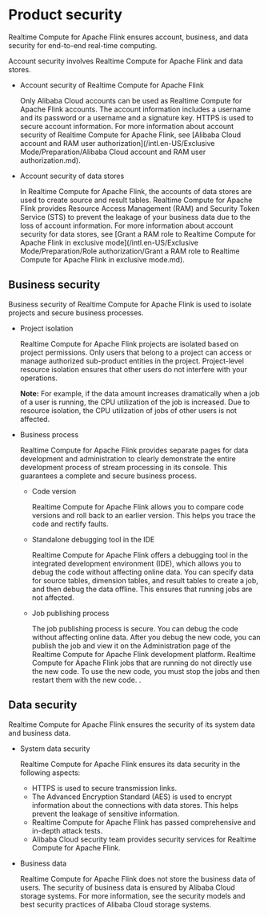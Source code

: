 # Product security

Realtime Compute for Apache Flink ensures account, business, and data security for end-to-end real-time computing.

Account security involves Realtime Compute for Apache Flink and data stores.

-   Account security of Realtime Compute for Apache Flink

    Only Alibaba Cloud accounts can be used as Realtime Compute for Apache Flink accounts. The account information includes a username and its password or a username and a signature key. HTTPS is used to secure account information. For more information about account security of Realtime Compute for Apache Flink, see [Alibaba Cloud account and RAM user authorization](/intl.en-US/Exclusive Mode/Preparation/Alibaba Cloud account and RAM user authorization.md).

-   Account security of data stores

    In Realtime Compute for Apache Flink, the accounts of data stores are used to create source and result tables. Realtime Compute for Apache Flink provides Resource Access Management \(RAM\) and Security Token Service \(STS\) to prevent the leakage of your business data due to the loss of account information. For more information about account security for data stores, see [Grant a RAM role to Realtime Compute for Apache Flink in exclusive mode](/intl.en-US/Exclusive Mode/Preparation/Role authorization/Grant a RAM role to Realtime Compute for Apache Flink in exclusive mode.md).


## Business security

Business security of Realtime Compute for Apache Flink is used to isolate projects and secure business processes.

-   Project isolation

    Realtime Compute for Apache Flink projects are isolated based on project permissions. Only users that belong to a project can access or manage authorized sub-product entities in the project. Project-level resource isolation ensures that other users do not interfere with your operations.

    **Note:** For example, if the data amount increases dramatically when a job of a user is running, the CPU utilization of the job is increased. Due to resource isolation, the CPU utilization of jobs of other users is not affected.

-   Business process

    Realtime Compute for Apache Flink provides separate pages for data development and administration to clearly demonstrate the entire development process of stream processing in its console. This guarantees a complete and secure business process.

    -   Code version

        Realtime Compute for Apache Flink allows you to compare code versions and roll back to an earlier version. This helps you trace the code and rectify faults.

    -   Standalone debugging tool in the IDE

        Realtime Compute for Apache Flink offers a debugging tool in the integrated development environment \(IDE\), which allows you to debug the code without affecting online data. You can specify data for source tables, dimension tables, and result tables to create a job, and then debug the data offline. This ensures that running jobs are not affected.

    -   Job publishing process

        The job publishing process is secure. You can debug the code without affecting online data. After you debug the new code, you can publish the job and view it on the Administration page of the Realtime Compute for Apache Flink development platform. Realtime Compute for Apache Flink jobs that are running do not directly use the new code. To use the new code, you must stop the jobs and then restart them with the new code. .


## Data security

Realtime Compute for Apache Flink ensures the security of its system data and business data.

-   System data security

    Realtime Compute for Apache Flink ensures its data security in the following aspects:

    -   HTTPS is used to secure transmission links.
    -   The Advanced Encryption Standard \(AES\) is used to encrypt information about the connections with data stores. This helps prevent the leakage of sensitive information.
    -   Realtime Compute for Apache Flink has passed comprehensive and in-depth attack tests.
    -   Alibaba Cloud security team provides security services for Realtime Compute for Apache Flink.
-   Business data

    Realtime Compute for Apache Flink does not store the business data of users. The security of business data is ensured by Alibaba Cloud storage systems. For more information, see the security models and best security practices of Alibaba Cloud storage systems.


